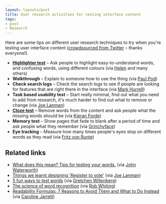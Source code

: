 ```yaml
---
layout: layouts/post
title: User research activities for testing interface content
tags:
- post
- Research
---
```



Here are some tips on different user research techniques to try when you're testing user interface content ([crowdsourced from Twitter](https://twitter.com/benjystanton/status/1247148638284980227
) – thanks everyone!).

- **[Highlighter test](https://userresearch.blog.gov.uk/2014/09/02/a-simple-technique-for-evaluating-content/)** – Ask people to highlight easy-to-understand words, and confusing words, using different colours (via [Helen](https://twitter.com/SocialSoup) and many others)
- **Walkthrough** – Explain to someone how to use the thing (via [Paul Pod](https://twitter.com/paulpod))
- **Check search logs** – Check the search logs to see if people are looking for features that are right there in the interface (via [Mark Hurrell](https://twitter.com/markhurrell))
- **Task based usability test** – Start really minimal, find out what you need to add from research, it's much harder to find out what to remove or change (via [Joe Lanman](https://twitter.com/joelanman))
- **[Cloze test](https://www.nngroup.com/articles/cloze-test-reading-comprehension/)** – Remove words from the content and ask people what the missing words should be (via [Kieran Forde](https://twitter.com/kieran_forde))
- **Memory test** – Show pages that fade to blank after a period of time and ask people what they remember (via [Grinchyface](https://twitter.com/retiredgrinch))
- **Eye tracking** – Measure how many times people's eyes stop on different words as they read (via [Fritz von Runte](https://twitter.com/vonRunte))


## Related links

- [What does this mean? Tips for testing your words.](https://userresearch.blog.gov.uk/2015/07/01/what-does-this-mean-tips-for-testing-your-words/) (via [John Waterworth](https://twitter.com/jwaterworth))
- [Things we learnt designing 'Register to vote'](https://designnotes.blog.gov.uk/2014/07/14/things-we-learnt-designing-register-to-vote/) (via [Joe Lanman](https://twitter.com/joelanman))
- [5 fun ways to test words](https://medium.com/@jsaito/5-fun-ways-to-test-words-f132af5a8456) (via [Gretchen Willenberg](https://twitter.com/gwillenberg))
- [The science of word recognition](https://docs.microsoft.com/en-us/typography/develop/word-recognition) (via [Rob Whiting](https://twitter.com/whitingx))
- [Readability Formulas: 7 Reasons to Avoid Them and What to Do Instead](https://www.uxmatters.com/mt/archives/2019/07/readability-formulas-7-reasons-to-avoid-them-and-what-to-do-instead.php) (via [Caroline Jarrett](https://twitter.com/cjforms))

